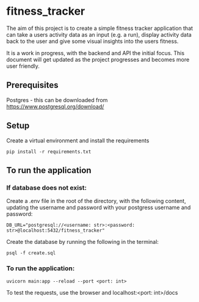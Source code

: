# fitness_tracker

The aim of this project is to create a simple fitness tracker application that can take a users activity data as an input (e.g. a run), display activity data back to the user and give some visual insights into the users fitness. 

It is a work in progress, with the backend and API the initial focus. This document will get updated as the project progresses and becomes more user friendly.

## Prerequisites

Postgres - this can be downloaded from https://www.postgresql.org/download/

## Setup

Create a virtual environment and install the requirements

```pip install -r requirements.txt```

## To run the application

### If database does not exist:

Create a .env file in the root of the directory, with the following content, updating the username and password with your postgress username and password:

```DB_URL="postgresql://<username: str>:<password: str>@localhost:5432/fitness_tracker"```

Create the database by running the following in the terminal:

```psql -f create.sql```

### To run the application:

```uvicorn main:app --reload --port <port: int>```

To test the requests, use the browser and localhost:<port: int>/docs
